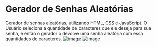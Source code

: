 # Gerador de Senhas Aleatórias
Gerador de senhas aleatórias, utilizando HTML, CSS e JavaScript. O Usuário seleciona a quantidade de caracteres que ele deseja para sua senha, e então  o gerador o devolve uma senha aleatória com essa quantidades de caracteres.
![image](https://user-images.githubusercontent.com/104640871/171510809-44a5aed3-6bad-452e-b7f5-912a94f9447f.png)
![image](https://user-images.githubusercontent.com/104640871/171510934-f126526e-c709-4916-a772-0835e7b3dfa8.png)
